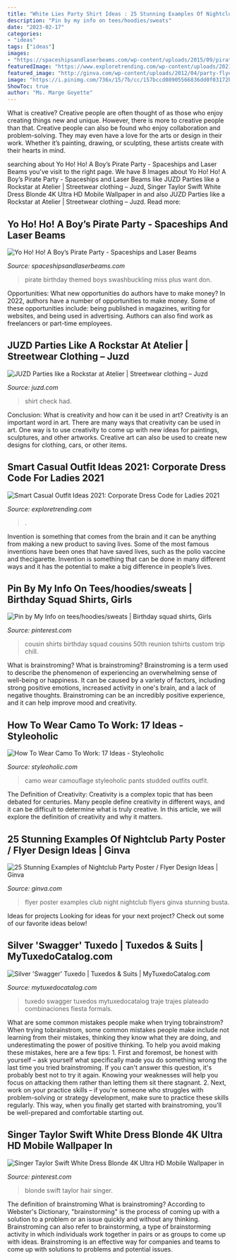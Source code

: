 ```yaml
---
title: "White Lies Party Shirt Ideas : 25 Stunning Examples Of Nightclub Party Poster / Flyer Design Ideas"
description: "Pin by my info on tees/hoodies/sweats"
date: "2023-02-17"
categories:
- "ideas"
tags: ["ideas"]
images:
- "https://spaceshipsandlaserbeams.com/wp-content/uploads/2015/09/pirate-birthday-party-ideas-for-boys-2.jpg"
featuredImage: "https://www.exploretrending.com/wp-content/uploads/2021/06/Smart-Casual-Outfit-Ideas-2021_-Corporate-Dress-Code-for-Ladies-2021003-768x768.jpg"
featured_image: "http://ginva.com/wp-content/uploads/2012/04/party-flyer-design-examples-16.jpg"
image: "https://i.pinimg.com/736x/15/7b/cc/157bccd08905566836dd0f03172beeea.jpg"
ShowToc: true
author: "Ms. Marge Goyette"
---
```



What is creative?
Creative people are often thought of as those who enjoy creating things new and unique. However, there is more to creative people than that. Creative people can also be found who enjoy collaboration and problem-solving. They may even have a love for the arts or design in their work. Whether it’s painting, drawing, or sculpting, these artists create with their hearts in mind.

	

		
searching about Yo Ho! Ho! A Boy’s Pirate Party - Spaceships and Laser Beams you've visit to the right page. We have 8 Images about Yo Ho! Ho! A Boy’s Pirate Party - Spaceships and Laser Beams like JUZD Parties like a Rockstar at Atelier | Streetwear clothing – Juzd, Singer Taylor Swift White Dress Blonde 4K Ultra HD Mobile Wallpaper in and also JUZD Parties like a Rockstar at Atelier | Streetwear clothing – Juzd. Read more:
		
    
## Yo Ho! Ho! A Boy’s Pirate Party - Spaceships And Laser Beams

<img loading=lazy src="https://spaceshipsandlaserbeams.com/wp-content/uploads/2015/09/pirate-birthday-party-ideas-for-boys-2.jpg" onerror="this.onerror=null;this.src='https://tse1.mm.bing.net/th?id=OIP.SEajsTee6FMKhDZ_u2TM4QHaLH&amp;pid=15.1';" alt="Yo Ho! Ho! A Boy’s Pirate Party - Spaceships and Laser Beams">

_Source: spaceshipsandlaserbeams.com_

>pirate birthday themed boys swashbuckling miss plus want don. 

	

Opportunities: What new opportunities do authors have to make money?
In 2022, authors have a number of opportunities to make money. Some of these opportunities include: being published in magazines, writing for websites, and being used in advertising. Authors can also find work as freelancers or part-time employees.

    
## JUZD Parties Like A Rockstar At Atelier | Streetwear Clothing – Juzd

<img loading=lazy src="http://1.bp.blogspot.com/_O96JA2G5zFY/So9CBHJb8uI/AAAAAAAAAtE/D3egwEpNoF0/s400/DSC_0057.jpg" onerror="this.onerror=null;this.src='https://tse3.mm.bing.net/th?id=OIP.XV6nwPlBct9XoEm6XnkucAAAAA&amp;pid=15.1';" alt="JUZD Parties like a Rockstar at Atelier | Streetwear clothing – Juzd">

_Source: juzd.com_

>shirt check had. 

	

Conclusion: What is creativity and how can it be used in art?
Creativity is an important word in art. There are many ways that creativity can be used in art. One way is to use creativity to come up with new ideas for paintings, sculptures, and other artworks. Creative art can also be used to create new designs for clothing, cars, or other items.

    
## Smart Casual Outfit Ideas 2021: Corporate Dress Code For Ladies 2021

<img loading=lazy src="https://www.exploretrending.com/wp-content/uploads/2021/06/Smart-Casual-Outfit-Ideas-2021_-Corporate-Dress-Code-for-Ladies-2021003-768x768.jpg" onerror="this.onerror=null;this.src='https://tse1.mm.bing.net/th?id=OIP.q_V-2Gdf7_3LRoaa29j0AAHaHa&amp;pid=15.1';" alt="Smart Casual Outfit Ideas 2021: Corporate Dress Code for Ladies 2021">

_Source: exploretrending.com_

>. 

	

Invention is something that comes from the brain and it can be anything from making a new product to saving lives. Some of the most famous inventions have been ones that have saved lives, such as the polio vaccine and thecigarette. Invention is something that can be done in many different ways and it has the potential to make a big difference in people’s lives.

    
## Pin By My Info On Tees/hoodies/sweats | Birthday Squad Shirts, Girls

<img loading=lazy src="https://i.pinimg.com/736x/95/77/66/9577669f99137b58e1e6c2a9c7a12892.jpg" onerror="this.onerror=null;this.src='https://tse4.mm.bing.net/th?id=OIP.usx-tPV_CmOFBgvm_I8ZgAHaI1&amp;pid=15.1';" alt="Pin by My Info on tees/hoodies/sweats | Birthday squad shirts, Girls">

_Source: pinterest.com_

>cousin shirts birthday squad cousins 50th reunion tshirts custom trip chill. 

	

What is brainstroming?
What is brainstroming? Brainstroming is a term used to describe the phenomenon of experiencing an overwhelming sense of well-being or happiness. It can be caused by a variety of factors, including strong positive emotions, increased activity in one's brain, and a lack of negative thoughts. Brainstroming can be an incredibly positive experience, and it can help improve mood and creativity.

    
## How To Wear Camo To Work: 17 Ideas - Styleoholic

<img loading=lazy src="https://i.styleoholic.com/how-to-wear-camo-to-work-15-500x928.jpg" onerror="this.onerror=null;this.src='https://tse4.mm.bing.net/th?id=OIP.43XuiSUeRVTu61ZldCDN-QHaNv&amp;pid=15.1';" alt="How To Wear Camo To Work: 17 Ideas - Styleoholic">

_Source: styleoholic.com_

>camo wear camouflage styleoholic pants studded outfits outfit. 

	

The Definition of Creativity:
Creativity is a complex topic that has been debated for centuries. Many people define creativity in different ways, and it can be difficult to determine what is truly creative. In this article, we will explore the definition of creativity and why it matters.

    
## 25 Stunning Examples Of Nightclub Party Poster / Flyer Design Ideas | Ginva

<img loading=lazy src="http://ginva.com/wp-content/uploads/2012/04/party-flyer-design-examples-16.jpg" onerror="this.onerror=null;this.src='https://tse1.mm.bing.net/th?id=OIP.8PqVnDCnbcA7pi6m8EWt-wHaKY&amp;pid=15.1';" alt="25 Stunning Examples of Nightclub Party Poster / Flyer Design Ideas | Ginva">

_Source: ginva.com_

>flyer poster examples club night nightclub flyers ginva stunning busta. 

	

Ideas for projects
Looking for ideas for your next project? Check out some of our favorite ideas below!

    
## Silver &#039;Swagger&#039; Tuxedo | Tuxedos &amp; Suits | MyTuxedoCatalog.com

<img loading=lazy src="https://www.mytuxedocatalog.com/wp-content/uploads/2015/03/C999_A2-700x970.jpg" onerror="this.onerror=null;this.src='https://tse2.mm.bing.net/th?id=OIP.wMajK4-ShYPS4vJnuybbeQHaKQ&amp;pid=15.1';" alt="Silver &#039;Swagger&#039; Tuxedo | Tuxedos &amp; Suits | MyTuxedoCatalog.com">

_Source: mytuxedocatalog.com_

>tuxedo swagger tuxedos mytuxedocatalog traje trajes plateado combinaciones fiesta formals. 

	

What are some common mistakes people make when trying tobrainstrom?
When trying tobrainstrom, some common mistakes people make include not learning from their mistakes, thinking they know what they are doing, and underestimating the power of positive thinking. To help you avoid making these mistakes, here are a few tips: 1. First and foremost, be honest with yourself – ask yourself what specifically made you do something wrong the last time you tried brainstroming. If you can't answer this question, it's probably best not to try it again. Knowing your weaknesses will help you focus on attacking them rather than letting them sit there stagnant. 2. Next, work on your practice skills – if you're someone who struggles with problem-solving or strategy development, make sure to practice these skills regularly. This way, when you finally get started with brainstroming, you'll be well-prepared and comfortable starting out. 
    
## Singer Taylor Swift White Dress Blonde 4K Ultra HD Mobile Wallpaper In

<img loading=lazy src="https://i.pinimg.com/736x/15/7b/cc/157bccd08905566836dd0f03172beeea.jpg" onerror="this.onerror=null;this.src='https://tse4.mm.bing.net/th?id=OIP.cRa_syg7MlhErf7CWSgeeAHaNK&amp;pid=15.1';" alt="Singer Taylor Swift White Dress Blonde 4K Ultra HD Mobile Wallpaper in">

_Source: pinterest.com_

>blonde swift taylor hair singer. 

	

The definition of brainstroming
What is brainstroming? According to Webster's Dictionary, "brainstorming" is the process of coming up with a solution to a problem or an issue quickly and without any thinking. Brainstroming can also refer to brainstorming, a type of brainstorming activity in which individuals work together in pairs or as groups to come up with ideas. Brainstroming is an effective way for companies and teams to come up with solutions to problems and potential issues.

